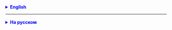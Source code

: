 

<details style="margin-top: 16px">
  <summary style="cursor: pointer; color: blue;"><b>English</b></summary>

1. Create a DTO for the buyer.
2. Implement a mapping service for the buyer.
3. Improve the controller and service so that they work with the DTO.
4. Attach screenshots from Postman with the results of the methods to the homework code.

</details>

<hr>

<details style="margin-top: 16px">
  <summary style="cursor: pointer; color: blue;"><b>На русском</b></summary>

1. Создать ДТО для покупателя.
2. Реализовать маппинг сервис для покупателя.
3. Доработать контроллер и сервис, чтобы они работали с ДТО.
4. К коду домашнего задания приложить скриншоты из Постмана с результатами работы методов.

</details>


